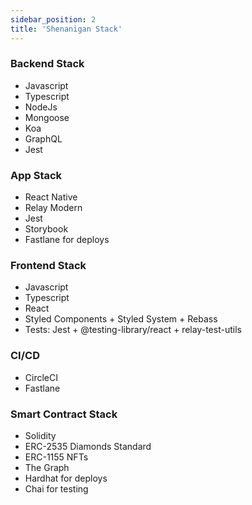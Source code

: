```yaml
---
sidebar_position: 2
title: 'Shenanigan Stack'
---
```


### Backend Stack

- Javascript
- Typescript
- NodeJs
- Mongoose
- Koa
- GraphQL
- Jest

### App Stack

- React Native
- Relay Modern
- Jest
- Storybook
- Fastlane for deploys

### Frontend Stack

- Javascript
- Typescript
- React
- Styled Components + Styled System + Rebass
- Tests: Jest + @testing-library/react + relay-test-utils

### CI/CD

- CircleCI
- Fastlane

### Smart Contract Stack

- Solidity
- ERC-2535 Diamonds Standard
- ERC-1155 NFTs
- The Graph
- Hardhat for deploys
- Chai for testing
